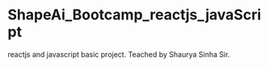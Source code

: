 # ShapeAi_Bootcamp_reactjs_javaScript
reactjs and javascript basic project. Teached by Shaurya Sinha Sir. 
